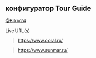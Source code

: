 ## конфигуратор Tour Guide
[@Bitrix24](https://coraldigital.bitrix24.ru/company/personal/user/1265/tasks/task/view/83285/)

Live URL(s)
> <https://www.coral.ru/>

> <https://www.sunmar.ru/>